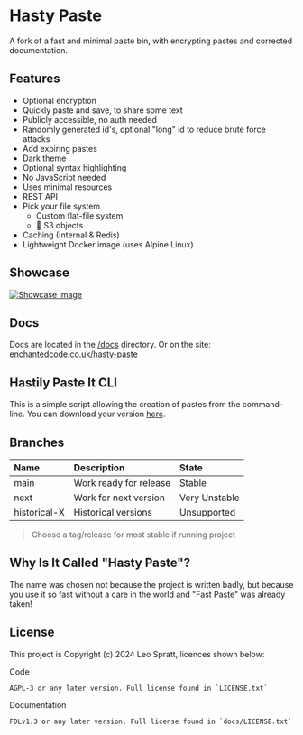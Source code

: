 # Hasty Paste
A fork of a fast and minimal paste bin, with encrypting pastes and corrected documentation.

## Features
- Optional encryption
- Quickly paste and save, to share some text
- Publicly accessible, no auth needed
- Randomly generated id's, optional "long" id to reduce brute force attacks
- Add expiring pastes
- Dark theme
- Optional syntax highlighting
- No JavaScript needed
- Uses minimal resources
- REST API
- Pick your file system
  - Custom flat-file system
  - :construction: S3 objects
- Caching (Internal & Redis)
- Lightweight Docker image (uses Alpine Linux)

## Showcase
[![Showcase Image](docs/assets/showcase.png)](docs/assets/showcase.png)

## Docs
Docs are located in the [/docs](docs/index.md) directory. Or on the site: [enchantedcode.co.uk/hasty-paste](https://enchantedcode.co.uk/hasty-paste)

## Hastily Paste It CLI
This is a simple script allowing the creation of pastes from the command-line. You can download your version [here](hastily-paste-it/README.md).

## Branches
| Name         | Description            | State         |
| :----------- | :--------------------- | :------------ |
| main         | Work ready for release | Stable        |
| next         | Work for next version  | Very Unstable |
| historical-X | Historical versions    | Unsupported   |

> Choose a tag/release for most stable if running project

## Why Is It Called "Hasty Paste"?
The name was chosen not because the project is written badly, but because you use it so fast without a care in the world and "Fast Paste" was already taken!

## License
This project is Copyright (c) 2024 Leo Spratt, licences shown below:

Code

    AGPL-3 or any later version. Full license found in `LICENSE.txt`

Documentation

    FDLv1.3 or any later version. Full license found in `docs/LICENSE.txt`
